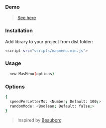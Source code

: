 ### Demo
> [See here]

### Installation
Add library to your project from dist folder:
```sh
<script src="scripts/masmenu.min.js">
```

### Usage
```sh
  new MasMenu(options)
```
### Options
```sh
{
  speedPerLetterMs: <Number; Default: 100;>
  randomMode: <Boolean; Default: false;>
}
```

> Inspired by [Beauborg]

[See here]: <https://elegant-kepler-38ee75.netlify.com/>
[Beauborg]: <https://beaubourg.paris/en>